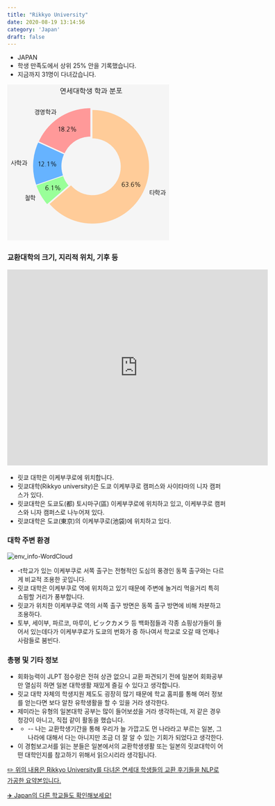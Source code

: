 ```yaml
---
title: "Rikkyo University"
date: 2020-08-19 13:14:56
category: 'Japan'
draft: false
---
```



* JAPAN
* 학생 만족도에서 상위 25% 안을 기록했습니다.
* 지금까지 31명이 다녀갔습니다. 

![department-info](../plots/JP000022.png)
### 교환대학의 크기, 지리적 위치, 기후 등
<iframe
width="600"
height="450"
frameborder="0" style="border:0"
src="https://www.google.com/maps/embed/v1/place?key=AIzaSyC9e1AME-pVmWC4hBpFdu5S4dKzyepa3HQ&q=Rikkyo+University&center=35.72995039999999,139.7022176&zoom=14" allowfullscreen>
</iframe>

* 릿쿄 대학은 이케부쿠로에 위치합니다.
* 릿쿄대학(Rikkyo university)은 도쿄 이케부쿠로 캠퍼스와 사이타마의 니자 캠퍼스가 있다.
* 릿쿄대학은 도쿄도(都) 토시마구(區) 이케부쿠로에 위치하고 있고, 이케부쿠로 캠퍼스와 니자 캠퍼스로 나누어져 있다.
* 릿쿄대학은 도쿄(東京)의 이케부쿠로(池袋)에 위치하고 있다.


### 대학 주변 환경

![env_info-WordCloud](../univ_wordclouds_okt/env_info/JP000022_env_info_okt.png)

* -t학교가 있는 이케부쿠로 서쪽 출구는 전형적인 도심의 풍경인 동쪽 출구와는 다르게 비교적 조용한 곳입니다.
* 릿쿄 대학은 이케부쿠로 역에 위치하고 있기 때문에 주변에 놀거리 먹을거리 특히 쇼핑할 거리가 풍부합니다.
* 릿쿄가 위치한 이케부쿠로 역의 서쪽 출구 방면은 동쪽 출구 방면에 비해 차분하고 조용하다.
* 토부, 세이부, 파르코, 마루이, ビックカメラ 등 백화점들과 각종 쇼핑상가들이 들어서 있는데다가 이케부쿠로가 도쿄의 번화가 중 하나여서 학교로 오갈 때 언제나 사람들로 붐빈다.


### 총평 및 기타 정보 
* 회화능력이 JLPT 점수랑은 전혀 상관 없으니 교환 파견되기 전에 일본어 회화공부만 열심히 하면 일본 대학생활 재밌게 즐길 수 있다고 생각합니다.
* 릿교 대학 자체의 학생지원 제도도 굉장히 많기 때문에 학교 홈피를 통해 여러 정보를 얻는다면 보다 알찬 유학생활을 할 수 있을 거라 생각한다.
* 제미라는 유형의 일본대학 공부는 많이 들어보셨을 거라 생각하는데, 저 같은 경우 청강이 아니고, 직접 같이 활동을 했습니다.
* - -- 나는 교환학생기간을 통해 우리가 늘 가깝고도 먼 나라라고 부르는 일본, 그 나라에 대해서 다는 아니지만 조금 더 잘 알 수 있는 기회가 되었다고 생각한다.
* 이 경험보고서를 읽는 분들은 일본에서의 교환학생생활 또는 일본의 릿쿄대학이 어떤 대학인지를 참고하기 위해서 읽으시리라 생각됩니다.


[✏️ 위의 내용은 Rikkyo University를 다녀온 연세대 학생들의 교환 후기들을 NLP로 가공한 요약본입니다.](http://oia.yonsei.ac.kr/partner/expReport.asp?ucode=JP000022&bgbn=A)

[✈️ Japan의 다른 학교들도 확인해보세요!](https://yonsei-exchange.netlify.app/?category=Japan)
